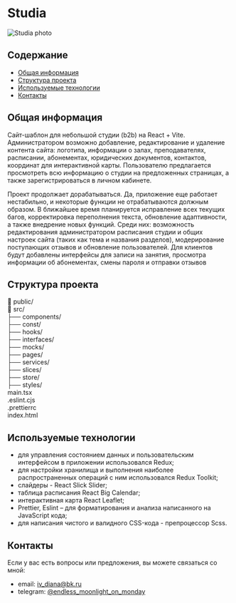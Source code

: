 # Studia
![Studia photo](/main_photo1.jpg)

## Содержание
- [Общая информация](#общая-информация)
- [Структура проекта](#структура-проекта)
- [Используемые технологии](#используемые-технологии)
- [Контакты](#контакты)

## Общая информация
Сайт-шаблон для небольшой студии (b2b) на React + Vite. Администратором возможно добавление, редактирование и удаление контента сайта: логотипа, информации о залах, преподавателях, расписании, абонементах, юридических документов, контактов, координат для интерактивной карты. Пользователю предлагается просмотреть всю информацию о студии на предложенных страницах, а также зарегистрироваться в личном кабинете. 

Проект продолжает дорабатываться. Да, приложение еще работает нестабильно, и некоторые функции не отрабатываются должным образом. В ближайшее время планируется исправление всех текущих багов, корректировка переполнения текста, обновление адаптивности, а также внедрение новых функций.  Среди них: возможность редактирования администратором расписания студии и общих настроек сайта (таких как тема и названия разделов), модерирование поступающих отзывов и обновление пользователей. Для клиентов будут добавлены интерфейсы для записи на занятия, просмотра информации об абонементах, смены пароля и отправки отзывов

## Структура проекта
📁 public/    
📁 src/    
├── components/    
├── const/    
├── hooks/    
├── interfaces/    
├── mocks/    
├── pages/    
├── services/    
├── slices/    
├── store/    
├── styles/    
main.tsx    
.eslint.cjs    
.prettierrc    
index.html    
 

## Используемые технологии
- для управления состоянием данных и пользовательским интерфейсом в приложении использовался Redux;
- для настройки хранилища и выполнения наиболее распространенных операций с ним использовался Redux Toolkit;
- слайдеры - React Slick Slider;
- таблица расписания React Big Calendar;
- интерактивная карта React Leaflet;
- Prettier, Eslint – для форматирования и анализа написанного на JavaScript кода;
- для написания чистого и валидного CSS-кода - препроцессор Scss.

## Контакты
Если у вас есть вопросы или предложения, вы можете связаться со мной:

- email: [iv_diana@bk.ru](mailto:iv_diana@bk.ru)
- telegram: [@endless_moonlight_on_monday](https://t.me/endless_moonlight_on_monday)
